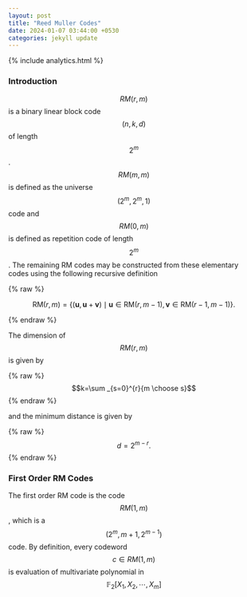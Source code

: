 ```yaml
---
layout: post
title: "Reed Muller Codes"
date: 2024-01-07 03:44:00 +0530
categories: jekyll update
---
```

{% include analytics.html %}
<script src="https://cdnjs.cloudflare.com/ajax/libs/mathjax/2.7.0/MathJax.js?config=TeX-AMS-MML_HTMLorMML" type="text/javascript"></script>

### Introduction 


$$RM(r, m)$$ is a binary linear block code $$(n, k, d)$$ of length $$2^m$$. $$RM(m, m)$$ is defined as the universe $$(2^m, 2^m, 1)$$ code and $$RM(0, m)$$ is defined as repetition code of length $$2^m$$. The remaining RM codes may be constructed from these elementary codes using the following recursive definition

{% raw %}

$$
\mathrm {RM} (r,m)=\{(\mathbf {u} ,\mathbf {u} +\mathbf {v} )\mid \mathbf {u} \in \mathrm {RM} (r,m-1),\mathbf {v} \in \mathrm {RM} (r-1,m-1)\}.
$$

{% endraw %}

The dimension of $$RM(r, m)$$ is given by

{% raw %}
$$k=\sum _{s=0}^{r}{m \choose s}$$
{% endraw %} 

and the minimum distance is given by

{% raw %}
$$ d=2^{m-r}.$$
{% endraw %}

### First Order RM Codes

The first order RM code is the code $$RM(1, m)$$, which is a $$(2^m, m+1, 2^{m-1})$$ code. By definition, every codeword $$c\in RM(1, m)$$ is evaluation of multivariate polynomial in $$\mathbb{F}_2[X_1, X_2, \cdots, X_m]$$ 
